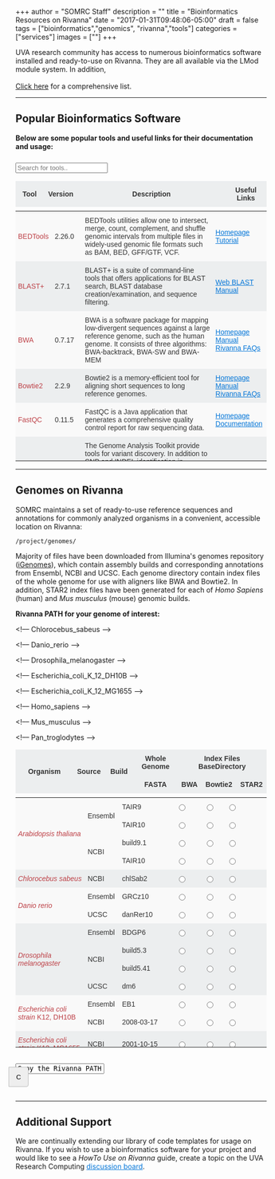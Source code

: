 +++
author = "SOMRC Staff"
description = ""
title = "Bioinformatics Resources on Rivanna"
date = "2017-01-31T09:48:06-05:00"
draft = false
tags = ["bioinformatics","genomics", "rivanna","tools"]
categories = ["services"]
images = [""]
+++

<p class=lead>UVA research community has access to numerous bioinformatics software installed and ready-to-use on Rivanna. They are all available via the LMod module system. In addition, 
<br/>
<br/>
<a href="https://www.rc.virginia.edu/userinfo/rivanna/software/complete-list/" target="blank">Click here</a> for a comprehensive list.
</p>

<hr size=1 />

<h2>Popular Bioinformatics Software</h2>

**Below are some popular tools and useful links for their documentation and usage:**

<style type="text/css">
.tg  {border-collapse:collapse;border-spacing:0;border-color:#ccc;}
.tg td{font-family:Arial, sans-serif;font-size:14px;padding:10px 5px;border-style:solid;border-width:0px;overflow:hidden;word-break:normal;border-color:#ccc;color:#333;background-color:#fff;}
.tg th{font-family:Arial, sans-serif;font-size:14px;font-weight:normal;padding:10px 5px;border-style:solid;border-width:0px;overflow:hidden;word-break:normal;border-color:#ccc;color:#333;background-color:#f0f0f0;}
.tg .tg-hy9w{background-color:#eceeef;border-color:inherit;vertical-align:middle;}
.tg .tg-dc35{background-color:#f9f9f9;border-color:inherit;vertical-align:middle;}
.tg .tg-hy9w-nw{background-color:#eceeef;border-color:inherit;vertical-align:middle;white-space:nowrap;}
.tg .tg-dc35-nw{background-color:#f9f9f9;border-color:inherit;vertical-align:middle;white-space:nowrap;}
.tg .tg-0qmj{font-weight:bold;background-color:#eceeef;border-color:inherit;vertical-align:middle;}

.scroll thead, .scroll tbody {display: block}
.scroll tbody {overflow-y: auto; height: 500px;}
.scroll thead tr:after {content: '';overflow-y: scroll; visibility: hidden; height: 0;}
</style>

<div class="input-group mb-3">
  <div class="input-group-prepend" style="padding:5px">
    <span><i class="fa fa-search fa-1x"></i></span>
  </div>
  <input type="text" id="myInput" onkeyup="myFunction()" placeholder="Search for tools..">
</div>

<div>
<table id="myTable" class="tg scroll">
  <thead>
  <tr>
    <th class="tg-0qmj" style="width:65px">Tool</th>
    <th class="tg-0qmj" style="width:67px">Version</th>
    <th class="tg-0qmj" style="width:500px">Description</th>
    <th class="tg-0qmj" style="width:105px">Useful Links</th>
  </tr>
  </thead>

  <tbody>
  <tr>
    <td class="tg-dc35" style="width:65px"><font color="#bd4147">BEDTools</font></td>
    <td class="tg-dc35" style="width:67px">2.26.0</td>
    <td class="tg-dc35" style="width:500px">BEDTools utilities allow one to intersect, merge, count, complement, and shuffle genomic intervals from multiple files in widely-used genomic file formats such as BAM, BED, GFF/GTF, VCF.</td>
	<td class="tg-dc35-nw" style="width:105px">
      <a href="http://bedtools.readthedocs.io/en/latest/" target="blank" style="color:#0275d8">Homepage</a><br/>
      <a href="http://quinlanlab.org/tutorials/bedtools/bedtools.html" target="blank" style="color:#0275d8">Tutorial</a><br/>
    </td>
  </tr>
  <tr>
    <td class="tg-hy9w" style="width:65px"><font color="#bd4147">BLAST+</font></td>
    <td class="tg-hy9w" style="width:67px">2.7.1</td>
    <td class="tg-hy9w" style="width:500px">BLAST+ is a suite of command-line tools that offers applications for BLAST search, BLAST database creation/examination, and sequence filtering.</td>
	<td class="tg-hy9w-nw" style="width:105px">
      <a href="https://blast.ncbi.nlm.nih.gov/Blast.cgi" target="blank" style="color:#0275d8">Web BLAST</a><br/>
      <a href="https://www.ncbi.nlm.nih.gov/books/NBK279690/" target="blank" style="color:#0275d8">Manual</a><br/>
    </td>
  </tr>
  <tr>
    <td class="tg-dc35" style="width:65px"><font color="#bd4147">BWA</font></td>
    <td class="tg-dc35" style="width:67px">0.7.17</td>
    <td class="tg-dc35" style="width:500px">BWA is a software package for mapping low-divergent sequences against a large reference genome, such as the human genome. It consists of three algorithms: BWA-backtrack, BWA-SW and BWA-MEM</td>
	<td class="tg-dc35-nw" style="width:105px">
      <a href="http://bio-bwa.sourceforge.net/" target="blank" style="color:#0275d8">Homepage</a><br/>
      <a href="http://bio-bwa.sourceforge.net/bwa.shtml" target="blank" style="color:#0275d8">Manual</a><br/>
      <a href="https://discuss.rc.virginia.edu/tags/bwa" target="blank" style="color:#0275d8">Rivanna FAQs</a><br/>
    </td>
  </tr>
  <tr>
    <td class="tg-hy9w" style="width:65px"><font color="#bd4147">Bowtie2</font></td>
    <td class="tg-hy9w" style="width:67px">2.2.9</td>
    <td class="tg-hy9w" style="width:500px">Bowtie2 is a memory-efficient tool for aligning short sequences to long reference genomes.</td>
	<td class="tg-hy9w-nw" style="width:105px">
      <a href="http://bowtie-bio.sourceforge.net/index.shtml" target="blank" style="color:#0275d8">Homepage</a><br/>
      <a href="http://bowtie-bio.sourceforge.net/manual.shtml" target="blank" style="color:#0275d8">Manual</a><br/>
      <a href="https://discuss.rc.virginia.edu/tags/bowtie2" target="blank" style="color:#0275d8">Rivanna FAQs</a><br/>
  </tr>
  <tr>
    <td class="tg-dc35" style="width:65px"><font color="#bd4147">FastQC</font></td>
    <td class="tg-dc35" style="width:67px">0.11.5</td>
    <td class="tg-dc35" style="width:500px">FastQC is a Java application that generates a comprehensive quality control report for raw sequencing data.</td>
	<td class="tg-dc35-nw" style="width:105px">
      <a href="https://www.bioinformatics.babraham.ac.uk/projects/fastqc/" target="blank" style="color:#0275d8">Homepage</a><br/>
      <a href="https://www.bioinformatics.babraham.ac.uk/projects/fastqc/Help/" target="blank" style="color:#0275d8">Documentation</a><br/>
    </td>
  </tr>
  <tr>
    <td class="tg-hy9w" style="width:65px"><font color="#bd4147">GATK</font></td>
    <td class="tg-hy9w" style="width:67px">4.0.0.0</td>
    <td class="tg-hy9w" style="width:500px">The Genome Analysis Toolkit provide tools for variant discovery. In addition to SNP and INDEL identification in germline DNA and RNAseq data, GATK tools include somatic short variant calling, as well as tackle copy number and structural variation.</td>
	<td class="tg-hy9w-nw" sytle="width:105px">
      <a href="https://software.broadinstitute.org/gatk/documentation/" target="blank" style="color:#0275d8">User Guide</a><br/>
      <a href="https://discuss.rc.virginia.edu/tags/gatk" target="blank" style="color:#0275d8">Rivanna FAQs</a><br/>
  </tr>
  <tr>
    <td class="tg-dc35" style="width:65px"><font color="#bd4147">Picard</font></td>
    <td class="tg-dc35" style="width:67px">2.1.1</td>
    <td class="tg-dc35" style="width:500px">Picard is a set of command line tools for manipulating high-throughput sequencing (HTS) data and formats such as SAM/BAM/CRAM and VCF.</td>
	<td class="tg-dc35-nw" style="width:105px">
      <a href="https://broadinstitute.github.io/picard/" target="blank" style="color:#0275d8">Homepage</a><br/>
      <a href="https://broadinstitute.github.io/picard/command-line-overview.html" target="blank" style="color:#0275d8">Documentation</a><br/>
    </td>
  </tr>
  <tr>
    <td class="tg-hy9w" style="width:65px"><font color="#bd4147">SAMTools</font></td>
    <td class="tg-hy9w" style="width:67px">1.7</td>
    <td class="tg-hy9w" style="width:500px">SAMTools provide various utilities for manipulating alignments in the SAM format, including sorting, merging, indexing and generating alignments in a per-position format.</td>
	<td class="tg-hy9w-nw" style="width:105px">
      <a href="http://samtools.sourceforge.net/" target="blank" style="color:#0275d8">Homepage</a><br/>
      <a href="http://www.htslib.org/doc/samtools.html" target="blank" style="color:#0275d8">Manual</a><br/>
  </tr>
  <tr>
    <td class="tg-dc35" style="width:65px"><font color="#bd4147">SPAdes</font></td>
    <td class="tg-dc35" style="width:67px">3.10.1</td>
    <td class="tg-dc35" style="width:500px">SPAdes provide pipelines for assembling genomes from Illumina and IonTorrent reads, as well as hybrid assemblies using PacBio, Oxford Nanopore and Sanger reads. It supports paired-end reads, mate-pairs and unpaired reads. </td>
	<td class="tg-dc35-nw" style="width:105px">
      <a href="http://bioinf.spbau.ru/spades" target="blank" style="color:#0275d8">Homepage</a><br/>
      <a href="http://spades.bioinf.spbau.ru/release3.11.1/manual.html" target="blank" style="color:#0275d8">Manual</a><br/>
    </td>
  </tr>
  <tr>
    <td class="tg-hy9w" style="width:65px"><font color="#bd4147">STAR</font></td>
    <td class="tg-hy9w" style="width:67px">2.5.3a</td>
    <td class="tg-hy9w" style="width:500px">Spliced Transcripts Alignment to a Reference (STAR) is a RNA-seq aligner based on an algorithm that uses sequential maximum mappable seed search in uncompressed suffix arrays followed by seed clustering and stitching procedure.</td>
	<td class="tg-hy9w-nw" style="width:105px">
      <a href="https://github.com/alexdobin/STAR" target="blank" style="color:#0275d8">Homepage</a><br/>
  </tr>
  <tr>
    <td class="tg-dc35" style="width:65px"><font color="#bd4147">vsearch</font></td>
    <td class="tg-dc35" style="width:67px">2.7.1</td>
    <td class="tg-dc35" style="width:500px">VSEARCH (stands for Vectorized Search) is a toolkit for nucleotide sequence analyses, including database search and clustering algorithms. It supports clustering, chimera detection, database searching, merging of paired-end reads, and other sequence manipulation tools.</td>
	<td class="tg-dc35-nw" style="width:105px">
      <a href="https://github.com/torognes/vsearch" target="blank" style="color:#0275d8">Homepage</a><br/>
    </td>
  </tr>
  </tbody>
</table>
</div>

<script>
function myFunction() {
  var input, filter, table, tr, td, i;
  input = document.getElementById("myInput");
  filter = input.value.toUpperCase();
  table = document.getElementById("myTable");
  tr = table.getElementsByTagName("tr");
  for (i = 0; i < tr.length; i++) {
    td = tr[i].getElementsByTagName("td")[0];
    if (td) {
      if (td.innerHTML.toUpperCase().indexOf(filter) > -1) {
        tr[i].style.display = "";
      } else {
        tr[i].style.display = "none";
      }
    }       
  }
}
</script>

<hr size=1 />

<h2>Genomes on Rivanna</h2>

SOMRC maintains a set of ready-to-use reference sequences and annotations for commonly analyzed organisms in a convenient, accessible location on Rivanna: 

	/project/genomes/

Majority of files have been downloaded from Illumina's genomes repository (<a href="https://support.illumina.com/sequencing/sequencing_software/igenome.html" target="blank">iGenomes</a>), which contain assembly builds and corresponding annotations from Ensembl, NCBI and UCSC. Each genome directory contain index files of the whole genome for use with aligners like BWA and Bowtie2. In addition, STAR2 index files have been generated for each of *Homo Sapiens* (human) and *Mus musculus* (mouse) genomic builds. 


**Rivanna PATH for your genome of interest:**

<form>
<div>
  <table id="myTable2"  class="tg scroll">
  <thead>
   <tr>
     <th class="tg-0qmj" rowspan="2" style="width:235px">Organism</th>
     <th class="tg-0qmj" rowspan="2" style="width:70px">Source</th>
     <th class="tg-0qmj" rowspan="2" style="width:90px">Build</th>
     <th class="tg-0qmj" style="text-align:center; widht:150px">Whole Genome</th>
     <th class="tg-0qmj" colspan="3" style="text-align:center; width:220px">Index Files BaseDirectory</th>
   </tr>
   <tr>
     <th class="tg-0qmj" style="text-align:center; width:150px">FASTA</th>
     <th class="tg-0qmj" style="text-align:center; width:55px">BWA</th>
     <th class="tg-0qmj" style="text-align:center; width:80px">Bowtie2</th>
     <th class="tg-0qmj" style="text-align:center; width:70px">STAR2</th>
   </tr>
  </thead>

  <tbody>
<!–– Arabidopsis thaliana ––> 
   <tr>
     <td rowspan="4" class="tg-dc35" style="text-align:left; width:235px"><font color="#bd4147"><i>Arabidopsis thaliana</i></font></td>
     <td rowspan="2" class="tg-dc35" style="width:70px">Ensembl</td>
     <td class="tg-dc35" style="width:90px">TAIR9</td>
     <td class="tg-dc35" style="text-align:center; width:150px">
       <input type="radio" class="genome" name="genome" value="/project/genomes/Arabidopsis_thaliana/Ensembl/TAIR9/Sequence/WholeGenomeFasta/genome.fa">
     </td>
     <td class="tg-dc35" style="text-align:center; width:55px">
       <input type="radio" class="genome" name="genome" value="/project/genomes/Arabidopsis_thaliana/Ensembl/TAIR9/Sequence/BWAIndex/">
     </td>
     <td class="tg-dc35" style="text-align:center; width:80px">
       <input type="radio" class="genome" name="genome" value="/project/genomes/Arabidopsis_thaliana/Ensembl/TAIR9/Sequence/Bowtie2Index/">
     </td>
     <td class="tg-dc35" style="text-align:center; width:70px">
     </td>
   </tr>
   <tr>
     <td class="tg-dc35" style="width:90px">TAIR10</td>
     <td class="tg-dc35" style="text-align:center;width:150px">
       <input type="radio" class="genome" name="genome" value="/project/genomes/Arabidopsis_thaliana/Ensembl/TAIR10/Sequence/WholeGenomeFasta/genome.fa">
     </td>
     <td class="tg-dc35" style="text-align:center; width:55px">
       <input type="radio" class="genome" name="genome" value="/project/genomes/Arabidopsis_thaliana/Ensembl/TAIR10/Sequence/BWAIndex/">
     </td>
     <td class="tg-dc35" style="text-align:center; width:80px">
       <input type="radio" class="genome" name="genome" value="/project/genomes/Arabidopsis_thaliana/Ensembl/TAIR10/Sequence/Bowtie2Index/">
     </td>
     <td class="tg-dc35" style="text-align:center; width:70px">
     </td>
   </tr>
   <tr>
     <td rowspan="2" class="tg-dc35" style="width:70px">NCBI</td>
     <td class="tg-dc35" style="width:90px">build9.1</td>
     <td class="tg-dc35" style="text-align:center; width:150px">
       <input type="radio" class="genome" name="genome" value="/project/genomes/Arabidopsis_thaliana/NCBI/build9.1/Sequence/WholeGenomeFasta/genome.fa">
     </td>
     <td class="tg-dc35" style="text-align:center; width:55px">
       <input type="radio" class="genome" name="genome" value="/project/genomes/Arabidopsis_thaliana/NCBI/build9.1/Sequence/BWAIndex/">
     </td>
     <td class="tg-dc35" style="text-align:center; width:80px">
       <input type="radio" class="genome" name="genome" value="/project/genomes/Arabidopsis_thaliana/NCBI/build9.1/Sequence/Bowtie2Index/">
     </td>
     <td class="tg-dc35" style="text-align:center; width:70px">
     </td>
   </tr>
   <tr>
     <td class="tg-dc35" style="width:90px">TAIR10</td>
     <td class="tg-dc35" style="text-align:center; width:150px">
       <input type="radio" class="genome" name="genome" value="/project/genomes/Arabidopsis_thaliana/NCBI/TAIR10/Sequence/WholeGenomeFasta/genome.fa">
     </td>
     <td class="tg-dc35" style="text-align:center; width:55px">
       <input type="radio" class="genome" name="genome" value="/project/genomes/Arabidopsis_thaliana/NCBI/TAIR10/Sequence/BWAIndex/">
     </td>
     <td class="tg-dc35" style="text-align:center; width:80px">
       <input type="radio" class="genome" name="genome" value="/project/genomes/Arabidopsis_thaliana/NCBI/TAIR10/Sequence/Bowtie2Index/">
     </td>
     <td class="tg-dc35" style="text-align:center; width:70px">
     </td>
   </tr>

<!–– Chlorocebus_sabeus ––> 
   <tr>
     <td class="tg-hy9w" style="text-align:left; width:235px"><font color="#bd4147"><i>Chlorocebus sabeus</i></font></td>
     <td class="tg-hy9w" style="width:70px">NCBI</td>
     <td class="tg-hy9w" style="width:90px">chlSab2</td>
     <td class="tg-hy9w" style="text-align:center; width:150px">
       <input type="radio" class="genome" name="genome" value="/project/genomes/Chlorocebus_sabeus/NCBI/chlSab2/Sequence/WholeGenomeFasta/genome.fa">
     </td>
     <td class="tg-hy9w" style="text-align:center;width:55px">
       <input type="radio" class="genome" name="genome" value="/project/genomes/Chlorocebus_sabeus/NCBI/chlSab2/Sequence/BWAIndex/">
     </td>
     <td class="tg-hy9w" style="text-align:center; width:80px">
       <input type="radio" class="genome" name="genome" value="/project/genomes/Chlorocebus_sabeus/NCBI/chlSab2/Sequence/Bowtie2Index/">
     </td>
     <td class="tg-hy9w" style="text-align:center; width:70px">
     </td>
   </tr>

<!–– Danio_rerio ––> 
   <tr>
     <td rowspan="2" class="tg-dc35" style="width:235px" style="text-align:left"><font color="#bd4147"><i>Danio rerio</i></font></td>
     <td class="tg-dc35" style="width:70px">Ensembl</td>
     <td class="tg-dc35" style="width:90px">GRCz10</td>
     <td class="tg-dc35" style="width:150px; text-align:center">
       <input type="radio" class="genome" name="genome" value="/project/genomes/Danio_rerio/Ensembl/GRCz10/Sequence/WholeGenomeFasta/genome.fa">
     </td>
     <td class="tg-dc35" style="width:55;text-align:center">
       <input type="radio" class="genome" name="genome" value="/project/genomes/Danio_rerio/Ensembl/GRCz10/Sequence/BWAIndex/">
     </td>
     <td class="tg-dc35" style="width:80;text-align:center">
       <input type="radio" class="genome" name="genome" value="/project/genomes/Danio_rerio/Ensembl/GRCz10/Sequence/Bowtie2Index/">
     </td>
     <td class="tg-dc35" style="width:70;text-align:center">
     </td>
   </tr>
   <tr>
     <td class="tg-dc35" style="width:70px">UCSC</td>
     <td class="tg-dc35" style="width:90px">danRer10</td>
     <td class="tg-dc35" style="width:150;text-align:center">
       <input type="radio" class="genome" name="genome" value="/project/genomes/Danio_rerio/UCSC/danRer10/Sequence/WholeGenomeFasta/genome.fa">
     </td>
     <td class="tg-dc35" style="width:55;text-align:center">
       <input type="radio" class="genome" name="genome" value="/project/genomes/Danio_rerio/UCSC/danRer10/Sequence/BWAIndex/">
     </td>
     <td class="tg-dc35" style="width:80;text-align:center">
       <input type="radio" class="genome" name="genome" value="/project/genomes/Danio_rerio/UCSC/danRer10/Sequence/Bowtie2Index/">
     </td>
     <td class="tg-dc35" style="width:70;text-align:center">
     </td>
   </tr>

<!–– Drosophila_melanogaster ––> 
   <tr>
     <td rowspan="4" class="tg-hy9w" style="width:235;text-align:left"><font color="#bd4147"><i>Drosophila melanogaster</i></font></td>
     <td class="tg-hy9w" style="width:70px">Ensembl</td>
     <td class="tg-hy9w" style="width:90px">BDGP6</td>
     <td class="tg-hy9w" style="width:150;text-align:center">
       <input type="radio" class="genome" name="genome" value="/project/genomes/Drosophila_melanogaster/Ensembl/BDGP6/Sequence/WholeGenomeFasta/genome.fa">
     </td>
     <td class="tg-hy9w" style="width:55;text-align:center">
       <input type="radio" class="genome" name="genome" value="/project/genomes/Drosophila_melanogaster/Ensembl/BDGP6/Sequence/BWAIndex/">
     </td>
     <td class="tg-hy9w" style="width:80;text-align:center">
       <input type="radio" class="genome" name="genome" value="/project/genomes/Drosophila_melanogaster/Ensembl/BDGP6/Sequence/Bowtie2Index/">
     </td>
     <td class="tg-hy9w" style="width:70;text-align:center">
     </td>
   </tr>
   <tr>
     <td rowspan="2" class="tg-hy9w" style="width:70px">NCBI</td>
     <td class="tg-hy9w" style="width:90px">build5.3</td>
     <td class="tg-hy9w" style="width:150;text-align:center">
       <input type="radio" class="genome" name="genome" value="/project/genomes/Drosophila_melanogaster/NCBI/build5.3/Sequence/WholeGenomeFasta/genome.fa">
     </td>
     <td class="tg-hy9w" style="width:55;text-align:center">
       <input type="radio" class="genome" name="genome" value="/project/genomes/Drosophila_melanogaster/NCBI/build5.3/Sequence/BWAIndex/">
     </td>
     <td class="tg-hy9w" style="width:80;text-align:center">
       <input type="radio" class="genome" name="genome" value="/project/genomes/Drosophila_melanogaster/NCBI/build5.3/Sequence/Bowtie2Index/">
     </td>
     <td class="tg-hy9w" style="width:70;text-align:center">
     </td>
   </tr>
   <tr>
     <td class="tg-hy9w" style="width:90px">build5.41</td>
     <td class="tg-hy9w" style="width:150;text-align:center">
       <input type="radio" class="genome" name="genome" value="/project/genomes/Drosophila_melanogaster/NCBI/build5.41/Sequence/WholeGenomeFasta/genome.fa">
     </td>
     <td class="tg-hy9w" style="width:55;text-align:center">
       <input type="radio" class="genome" name="genome" value="/project/genomes/Drosophila_melanogaster/NCBI/build5.41/Sequence/BWAIndex/">
     </td>
     <td class="tg-hy9w" style="width:80;text-align:center">
       <input type="radio" class="genome" name="genome" value="/project/genomes/Drosophila_melanogaster/NCBI/build5.41/Sequence/Bowtie2Index/">
     </td>
     <td class="tg-hy9w" style="width:70;text-align:center">
     </td>
   </tr>
   <tr>
     <td class="tg-hy9w" style="width:70px">UCSC</td>
     <td class="tg-hy9w" style="width:90px">dm6</td>
     <td class="tg-hy9w" style="width:150;text-align:center">
       <input type="radio" class="genome" name="genome" value="/project/genomes/Drosophila_melanogaster/UCSC/dm6/Sequence/WholeGenomeFasta/genome.fa">
     </td>
     <td class="tg-hy9w" style="width:55;text-align:center">
       <input type="radio" class="genome" name="genome" value="/project/genomes/Drosophila_melanogaster/UCSC/dm6/Sequence/BWAIndex/">
     </td>
     <td class="tg-hy9w" style="width:80;text-align:center">
       <input type="radio" class="genome" name="genome" value="/project/genomes/Drosophila_melanogaster/UCSC/dm6/Sequence/Bowtie2Index/">
     </td>
     <td class="tg-hy9w" style="width:70;text-align:center">
     </td>
   </tr>

<!–– Escherichia_coli_K_12_DH10B ––> 
   <tr>
     <td rowspan="2" class="tg-dc35" style="width:235;text-align:left"><font color="#bd4147"><i>Escherichia coli strain</i> K12, DH10B</font></td>
     <td class="tg-dc35" style="width:70px">Ensembl</td>
     <td class="tg-dc35" style="width:90px">EB1</td>
     <td class="tg-dc35" style="width:150;text-align:center">
       <input type="radio" class="genome" name="genome" value="/project/genomes/Escherichia_coli_K_12_DH10B/Ensembl/EB1/Sequence/WholeGenomeFasta/genome.fa">
     </td>
     <td class="tg-dc35" style="width:55;text-align:center">
       <input type="radio" class="genome" name="genome" value="/project/genomes/Escherichia_coli_K_12_DH10B/Ensembl/EB1/Sequence/BWAIndex/">
     </td>
     <td class="tg-dc35" style="width:80;text-align:center">
       <input type="radio" class="genome" name="genome" value="/project/genomes/Escherichia_coli_K_12_DH10B/Ensembl/EB1/Sequence/Bowtie2Index/">
     </td>
     <td class="tg-dc35" style="width:70;text-align:center">
     </td>
   </tr>
   <tr>
     <td class="tg-dc35" style="width:70px">NCBI</td>
     <td class="tg-dc35" style="width:90px">2008-03-17</td>
     <td class="tg-dc35" style="width:150;text-align:center">
       <input type="radio" class="genome" name="genome" value="/project/genomes/Escherichia_coli_K_12_DH10B/NCBI/2008-03-17/Sequence/WholeGenomeFasta/genome.fa">
     </td>
     <td class="tg-dc35" style="width:55;text-align:center">
       <input type="radio" class="genome" name="genome" value="/project/genomes/Escherichia_coli_K_12_DH10B/NCBI/2008-03-17/Sequence/BWAIndex/">
     </td>
     <td class="tg-dc35" style="width:80;text-align:center">
       <input type="radio" class="genome" name="genome" value="/project/genomes/Escherichia_coli_K_12_DH10B/NCBI/2008-03-17/Sequence/Bowtie2Index/">
     </td>
     <td class="tg-dc35" style="width:70;text-align:center">
     </td>
   </tr>

<!–– Escherichia_coli_K_12_MG1655 ––> 
   <tr>
     <td class="tg-hy9w" style="width:235;text-align:left"><font color="#bd4147"><i>Escherichia coli strain</i> K12, MG1655</font>  </td>
     <td class="tg-hy9w" style="width:70px">NCBI  </td>
     <td class="tg-hy9w" style="width:90px">2001-10-15  </td>
     <td class="tg-hy9w" style="width:150;text-align:center">
       <input type="radio" class="genome" name="genome" value="/project/genomes/Escherichia_coli_K_12_MG1655/NCBI/2001-10-15/Sequence/WholeGenomeFasta/genome.fa">
     </td>
     <td class="tg-hy9w" style="width:55;text-align:center">
       <input type="radio" class="genome" name="genome" value="/project/genomes/Escherichia_coli_K_12_MG1655/NCBI/2001-10-15/Ensembl/EB1/Sequence/BWAIndex/">
     </td>
     <td class="tg-hy9w" style="width:80;text-align:center">
       <input type="radio" class="genome" name="genome" value="/project/genomes/Escherichia_coli_K_12_MG1655/NCBI/2001-10-15/Sequence/Bowtie2Index/">
     </td>
     <td class="tg-hy9w" style="width:70;text-align:center">
     </td>
   </tr>

<!–– Homo_sapiens ––> 
   <tr>
     <td rowspan="4" class="tg-dc35" style="width:235;text-align:left"><font color="#bd4147"><i>Homo sapiens</i></font>  </td>
     <td class="tg-dc35" style="width:70px">Ensembl</td>
     <td class="tg-dc35" style="width:90px">GRCh37</td>
     <td class="tg-dc35" style="width:150;text-align:center">
       <input type="radio" class="genome" name="genome" value="/project/genomes/Homo_sapiens/Ensembl/GRCh37/Sequence/WholeGenomeFasta/genome.fa">
     </td>
     <td class="tg-dc35" style="width:55;text-align:center">
       <input type="radio" class="genome" name="genome" value="/project/genomes/Homo_sapiens/Ensembl/GRCh37/Sequence/BWAIndex/">
     </td>
     <td class="tg-dc35" style="width:80;text-align:center">
       <input type="radio" class="genome" name="genome" value="/project/genomes/Homo_sapiens/Ensembl/GRCh37/Sequence/Bowtie2Index/">
     </td>
     <td class="tg-dc35" style="width:70;text-align:center">
       <input type="radio" class="genome" name="genome" value="/project/genomes/Homo_sapiens/Ensembl/GRCh37/Sequence/STAR2Index/">
     </td>
   </tr>
   <tr>
     <td class="tg-dc35" style="width:70px">NCBI</td>
     <td class="tg-dc35" style="width:90px">GRCh38</td>
     <td class="tg-dc35" style="width:150;text-align:center">
       <input type="radio" class="genome" name="genome" value="/project/genomes/Homo_sapiens/NCBI/GRCh38/Sequence/WholeGenomeFasta/genome.fa">
     </td>
     <td class="tg-dc35" style="width:55;text-align:center">
       <input type="radio" class="genome" name="genome" value="/project/genomes/Homo_sapiens/NCBI/GRCh38/Sequence/BWAIndex/">
     </td>
     <td class="tg-dc35" style="width:80;text-align:center">
       <input type="radio" class="genome" name="genome" value="/project/genomes/Homo_sapiens/NCBI/GRCh38/Sequence/Bowtie2Index/">
     </td>
     <td class="tg-dc35" style="width:70;text-align:center">
       <input type="radio" class="genome" name="genome" value="/project/genomes/Homo_sapiens/NCBI/GRCh38/Sequence/STAR2Index/">
     </td>
   </tr>
   <tr>
     <td rowspan="2" class="tg-dc35" style="width:70px">UCSC</td>
     <td class="tg-dc35" style="width:90px">hg19</td>
     <td class="tg-dc35" style="width:150;text-align:center">
       <input type="radio" class="genome" name="genome" value="/project/genomes/Homo_sapiens/UCSC/hg19/Sequence/WholeGenomeFasta/genome.fa">
     </td>
     <td class="tg-dc35" style="width:55;text-align:center">
       <input type="radio" class="genome" name="genome" value="/project/genomes/Homo_sapiens/UCSC/hg19/Sequence/BWAIndex/">
     </td>
     <td class="tg-dc35" style="width:80;text-align:center">
       <input type="radio" class="genome" name="genome" value="/project/genomes/Homo_sapiens/UCSC/hg19/Sequence/Bowtie2Index/">
     </td>
     <td class="tg-dc35" style="width:70;text-align:center">
       <input type="radio" class="genome" name="genome" value="/project/genomes/Homo_sapiens/UCSC/hg19/Sequence/STAR2Index/">
     </td>
   </tr>
   <tr>
     <td class="tg-dc35" style="width:90px">hg38</td>
     <td class="tg-dc35" style="width:150;text-align:center">
       <input type="radio" class="genome" name="genome" value="/project/genomes/Homo_sapiens/UCSC/hg38/Sequence/WholeGenomeFasta/genome.fa">
     </td>
     <td class="tg-dc35" style="width:55;text-align:center">
       <input type="radio" class="genome" name="genome" value="/project/genomes/Homo_sapiens/UCSC/hg38/Sequence/BWAIndex/">
     </td>
     <td class="tg-dc35" style="width:80;text-align:center">
       <input type="radio" class="genome" name="genome" value="/project/genomes/Homo_sapiens/UCSC/hg38/Sequence/Bowtie2Index/">
     </td>
     <td class="tg-dc35" style="width:70;text-align:center">
       <input type="radio" class="genome" name="genome" value="/project/genomes/Homo_sapiens/UCSC/hg38/Sequence/STAR2Index/">
     </td>
   </tr>

<!–– Mus_musculus ––> 
   <tr>
     <td rowspan="3" class="tg-hy9w" style="width:235;text-align:left"><font color="#bd4147"><i>Mus musculus</i></font>  </td>
     <td class="tg-hy9w" style="width:70px">NCBI</td>
     <td class="tg-hy9w" style="width:90px">GRCm38</td>
     <td class="tg-hy9w" style="width:150;text-align:center">
       <input type="radio" class="genome" name="genome" value="/project/genomes/Mus_musculus/NCBI/GRCm38/Sequence/WholeGenomeFasta/genome.fa">
     </td>
     <td class="tg-hy9w" style="width:55;text-align:center">
       <input type="radio" class="genome" name="genome" value="/project/genomes/Mus_musculus/NCBI/GRCm38/Sequence/BWAIndex/">
     </td>
     <td class="tg-hy9w" style="width:80;text-align:center">
       <input type="radio" class="genome" name="genome" value="/project/genomes/Mus_musculus/NCBI/GRCm38/Sequence/Bowtie2Index/">
     </td>
     <td class="tg-hy9w" style="width:70;text-align:center">
       <input type="radio" class="genome" name="genome" value="/project/genomes/Mus_musculus/NCBI/GRCm38/Sequence/STAR2Index/">
     </td>
   </tr>
   <tr>
     <td rowspan="2" class="tg-hy9w" style="width:70px">UCSC</td>
     <td class="tg-hy9w" style="width:90px">mm9</td>
     <td class="tg-hy9w" style="width:150;text-align:center">
       <input type="radio" class="genome" name="genome" value="/project/genomes/Mus_musculus/UCSC/mm9/Sequence/WholeGenomeFasta/genome.fa">
     </td>
     <td class="tg-hy9w" style="width:55;text-align:center">
       <input type="radio" class="genome" name="genome" value="/project/genomes/Mus_musculus/UCSC/mm9/Sequence/BWAIndex/">
     </td>
     <td class="tg-hy9w" style="width:80;text-align:center">
       <input type="radio" class="genome" name="genome" value="/project/genomes/Mus_musculus/UCSC/mm9/Sequence/Bowtie2Index/">
     </td>
     <td class="tg-hy9w" style="width:70;text-align:center">
       <input type="radio" class="genome" name="genome" value="/project/genomes/Mus_musculus/UCSC/mm9/Sequence/STAR2Index/">
     </td>
   </tr>
   <tr>
     <td class="tg-hy9w" style="width:90px">mm10</td>
     <td class="tg-hy9w" style="width:150;text-align:center">
       <input type="radio" class="genome" name="genome" value="/project/genomes/Mus_musculus/UCSC/mm10/Sequence/WholeGenomeFasta/genome.fa">
     </td>
     <td class="tg-hy9w" style="width:55;text-align:center">
       <input type="radio" class="genome" name="genome" value="/project/genomes/Mus_musculus/UCSC/mm10/Sequence/BWAIndex/">
     </td>
     <td class="tg-hy9w" style="width:80;text-align:center">
       <input type="radio" class="genome" name="genome" value="/project/genomes/Mus_musculus/UCSC/mm10/Sequence/Bowtie2Index/">
     </td>
     <td class="tg-hy9w" style="width:70;text-align:center">
       <input type="radio" class="genome" name="genome" value="/project/genomes/Mus_musculus/UCSC/mm10/Sequence/STAR2Index/">
     </td>
   </tr>

<!–– Pan_troglodytes ––> 
   <tr>
     <td rowspan="5" class="tg-dc35" style="width:235;text-align:left"><font color="#bd4147"><i>Pan troglodytes</i></font>  </td>
     <td rowspan="2" class="tg-dc35" style="width:70px">Ensembl</td>
     <td class="tg-dc35" style="width:90px">CHIMP2.1</td>
     <td class="tg-dc35" style="width:150;text-align:center">
       <input type="radio" class="genome" name="genome" value="/project/genomes/Pan_troglodytes/Ensembl/CHIMP2.1/Sequence/WholeGenomeFasta/genome.fa">
     </td>
     <td class="tg-dc35" style="width:55;text-align:center">
       <input type="radio" class="genome" name="genome" value="/project/genomes/Pan_troglodytes/Ensembl/CHIMP2.1/Sequence/BWAIndex/">
     </td>
     <td class="tg-dc35" style="width:80;text-align:center">
       <input type="radio" class="genome" name="genome" value="/project/genomes/Pan_troglodytes/Ensembl/CHIMP2.1/Sequence/Bowtie2Index/">
     </td>
     <td class="tg-dc35" style="width:70;text-align:center">
     </td>
   </tr>
   <tr>
     <td class="tg-dc35" style="width:90px">CHIMP2.1.4</td>
     <td class="tg-dc35" style="width:150;text-align:center">
       <input type="radio" class="genome" name="genome" value="/project/genomes/Pan_troglodytes/Ensembl/CHIMP2.1.4/Sequence/WholeGenomeFasta/genome.fa">
     </td>
     <td class="tg-dc35" style="width:55;text-align:center">
       <input type="radio" class="genome" name="genome" value="/project/genomes/Pan_troglodytes/Ensembl/CHIMP2.1.4/Sequence/BWAIndex/">
     </td>
     <td class="tg-dc35" style="width:80;text-align:center">
       <input type="radio" class="genome" name="genome" value="/project/genomes/Pan_troglodytes/Ensembl/CHIMP2.1.4/Sequence/Bowtie2Index/">
     </td>
     <td class="tg-dc35" style="width:70;text-align:center">
     </td>
   </tr>
   <tr>
     <td class="tg-dc35" style="width:70px">NCBI</td>
     <td class="tg-dc35" style="width:90px">build3.1</td>
     <td class="tg-dc35" style="width:150;text-align:center">
       <input type="radio" class="genome" name="genome" value="/project/genomes/Pan_troglodytes/NCBI/build3.1/Sequence/WholeGenomeFasta/genome.fa">
     </td>
     <td class="tg-dc35" style="width:55;text-align:center">
       <input type="radio" class="genome" name="genome" value="/project/genomes/Pan_troglodytes/NCBI/build3.1/Sequence/BWAIndex/">
     </td>
     <td class="tg-dc35" style="width:80;text-align:center">
       <input type="radio" class="genome" name="genome" value="/project/genomes/Pan_troglodytes/NCBI/build3.1/Sequence/Bowtie2Index/">
     </td>
     <td class="tg-dc35" style="width:70;text-align:center">
     </td>
   </tr>
   <tr>
     <td rowspan="2" class="tg-dc35" style="width:70px">UCSC</td>
     <td class="tg-dc35" style="width:90px">panTro3</td>
     <td class="tg-dc35" style="width:150;text-align:center">
       <input type="radio" class="genome" name="genome" value="/project/genomes/Pan_troglodytes/UCSC/panTro3/Sequence/WholeGenomeFasta/genome.fa">
     </td>
     <td class="tg-dc35" style="width:55;text-align:center">
       <input type="radio" class="genome" name="genome" value="/project/genomes/Pan_troglodytes/UCSC/panTro3/Sequence/BWAIndex/">
     </td>
     <td class="tg-dc35" style="width:80;text-align:center">
       <input type="radio" class="genome" name="genome" value="/project/genomes/Pan_troglodytes/UCSC/panTro3/Sequence/Bowtie2Index/">
     </td>
     <td class="tg-dc35" style="width:70;text-align:center">
     </td>
   </tr>
   <tr>
     <td class="tg-dc35" style="width:90px">panTro4</td>
     <td class="tg-dc35" style="width:150;text-align:center">
       <input type="radio" class="genome" name="genome" value="/project/genomes/Pan_troglodytes/UCSC/panTro4/Sequence/WholeGenomeFasta/genome.fa">
     </td>
     <td class="tg-dc35" style="width:55;text-align:center">
       <input type="radio" class="genome" name="genome" value="/project/genomes/Pan_troglodytes/UCSC/panTro4/Sequence/BWAIndex/">
     </td>
     <td class="tg-dc35" style="width:80;text-align:center">
       <input type="radio" class="genome" name="genome" value="/project/genomes/Pan_troglodytes/UCSC/panTro4/Sequence/Bowtie2Index/">
     </td>
     <td class="tg-dc35" style="width:70;text-align:center">
     </td>
   </tr>
  </tbody>

  </table>
</div>
<div class="form-group" style="margin-top:2rem;">
  <div class="input-group">
    <input class="form-control genome" id="path" type="text" value="Copy the Rivanna PATH" style="font-family:monospace;max-height:40px;max-width:100%;" />
    <div class="input-group-addon" style="max-height:40px;min-height:40px;">
      <button class="btnz" type="button" data-clipboard-demo data-clipboard-target="#path" style="border:none;background-color:#eee;margin:-14px;padding:-14px;max-height:40px;min-width:40px;min-height:40px;border:solid 1px #bbb;border-top-right-radius:4px;border-bottom-right-radius:4px;">
        <img class="clippy" src="/images/clippy.svg" width="14" height="14" alt="Copy to clipboard">
      </button>
    </div>
  </div>
</div>
</form>

<script src="https://cdnjs.cloudflare.com/ajax/libs/clipboard.js/2.0.0/clipboard.min.js"></script>
<script>
// When the page is ready
$(document).ready(function() {
  var clipboard = new ClipboardJS('.btnz');
  $("input").click(function(event) {
    $("input:checked").each(function() {
      var path = $(this).attr("value");
      $("#path").val(path);
    });
  });
});
</script>    

<hr size=1 />

<h2>Additional Support</h2>

We are continually extending our library of code templates for usage on Rivanna. If you wish to use a bioinformatics software for your project and would like to see a _HowTo Use on Rivanna_ guide, create a topic on the UVA Research Computing <a href="https://discuss.rc.virginia.edu/" target="blank" style="color:#0275d8">discussion board</a>.


